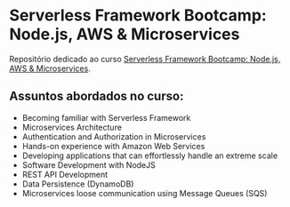 # Serverless Framework Bootcamp: Node.js, AWS & Microservices

Repositório dedicado ao curso [Serverless Framework Bootcamp: Node.js, AWS & Microservices](https://www.udemy.com/course/serverless-framework/ "Serverless Framework Bootcamp: Node.js, AWS & Microservices").

## Assuntos abordados no curso:
- Becoming familiar with Serverless Framework
- Microservices Architecture
- Authentication and Authorization in Microservices
- Hands-on experience with Amazon Web Services
- Developing applications that can effortlessly handle an extreme scale
- Software Development with NodeJS
- REST API Development
- Data Persistence (DynamoDB)
- Microservices loose communication using Message Queues (SQS)